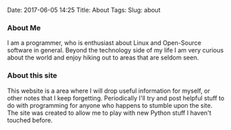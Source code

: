 Date: 2017-06-05 14:25
Title: About
Tags:
Slug: about

### About Me
I am a programmer, who is enthusiast about Linux and Open-Source software in general. Beyond the technology side of my life I am very curious about the world and enjoy hiking out to areas that are seldom seen.

### About this site
This website is a area where I will drop useful information for myself, or other notes that I keep forgetting. Periodically I'll try and post helpful stuff to do with programming for anyone who happens to stumble upon the site. The site was created to allow me to play with new Python stuff I haven't touched before.
